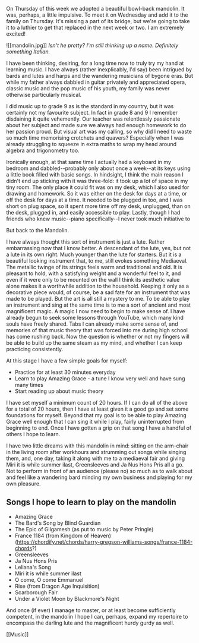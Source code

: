 On Thursday of this week we adopted a beautiful bowl-back mandolin. It was, perhaps, a little impulsive. To meet it on Wednesday and add it to the family on Thursday. It's missing a part of its bridge, but we're going to take it to a luthier to get that replaced in the next week or two. I am extremely excited!

![[mandolin.jpg]]
*Isn't he pretty? I'm still thinking up a name. Definitely something Italian.*

I have been thinking, desiring, for a long time now to truly try my hand at learning music. I have always (rather inexplicably, I'd say) been intrigued by bards and lutes and harps and the wandering musicians of bygone eras. But while my father always dabbled in guitar privately and appreciated opera, classic music and the pop music of his youth, my family was never otherwise particularly musical. 

I did music up to grade 9 as is the standard in my country, but it was certainly not my favourite subject. In fact in grade 8 and 9 I remember disdaining it quite vehemently. Our teacher was relentlessly passionate about her subject and made sure we always had enough homework to do her passion proud. But visual art was my calling, so why did I need to waste so much time memorising crotchets and quavers? Especially when I was already struggling to squeeze in extra maths to wrap my head around algebra and trigonometry too. 

Ironically enough, at that same time I actually had a keyboard in my bedroom and dabbled--probably only about once a week--at its keys using a little book filled with basic songs. In hindsight, I think the main reason I didn't end up sticking with it was three-fold: it took up a lot of space in my tiny room. The only place it could fit was on my desk, which I also used for drawing and homework. So it was either on the desk for days at a time, or off the desk for days at a time. It needed to be plugged in too, and I was short on plug space, so it spent more time off my desk, unplugged, than on the desk, plugged in, and easily accessible to play. Lastly, though I had friends who knew music--piano specifically--I never took much initiative to 

But back to the Mandolin.

I have always thought this sort of instrument is just a lute. Rather embarrassing now that I know better. A descendant of the lute, yes, but not a lute in its own right. Much younger than the lute for starters. But it is a beautiful looking instrument that, to me, still evokes something Mediaeval. The metallic twinge of its strings feels warm and traditional and old. It is pleasant to hold, with a satisfying weight and a wonderful feel to it, and even if it were only to be mounted on the wall I think its aesthetic value alone makes it a worthwhile addition to the household. Keeping it only as a decorative piece would, of course, be a sad fate for an instrument that was made to be played. But the art is all still a mystery to me. To be able to play an instrument and sing at the same time is to me a sort of ancient and most magnificent magic. A magic I now need to begin to make sense of. I have already begun to seek some lessons through YouTube, which many kind souls have freely shared. Tabs I can already make some sense of, and memories of that music theory that was forced into me during high school has come rushing back. Now the question is whether or not my fingers will be able to build up the same steam as my mind, and whether I can keep practicing consistently. 

At this stage I have a few simple goals for myself:
- Practice for at least 30 minutes everyday
- Learn to play Amazing Grace - a tune I know very well and have sung many times
- Start reading up about music theory

I have set myself a minimum count of 20 hours. If I can do all of the above for a total of 20 hours, then I have at least given it a good go and set some foundations for myself. Beyond that my goal is to be able to play Amazing Grace well enough that I can sing it while I play, fairly uninterrupted from beginning to end. Once I have gotten a grip on that song I have a handful of others I hope to learn.

I have two little dreams with this mandolin in mind: sitting on the arm-chair in the living room after workhours and strumming out songs while singing them, and, one day, taking it along with me to a mediaeval fair and giving Miri it is while summer ilast, Greensleeves and Ja Nus Hons Pris all a go. Not to perform in front of an audience (please no) so much as to walk about and feel like a wandering bard minding my own business and playing for my own pleasure.

## Songs I hope to learn to play on the mandolin
- Amazing Grace
- The Bard's Song by Blind Guardian
- The Epic of Gilgamesh (as put to music by Peter Pringle)
- France 1184 (from Kingdom of Heaven) (https://chordify.net/chords/harry-gregson-williams-songs/france-1184-chords?)
- Greensleeves
- Ja Nus Hons Pris
- Leliana's Song
- Miri it is while summer ilast
- O come, O come Emmanuel
- Rise (from Dragon Age Inquisition)
- Scarborough Fair
- Under a Violet Moon by Blackmore's Night

And once (if ever) I manage to master, or at least become sufficiently competent, in the mandolin I hope I can, perhaps, expand my repertoire to encompass the darling lute and the magnificent hurdy gurdy as well. 

[[Music]]